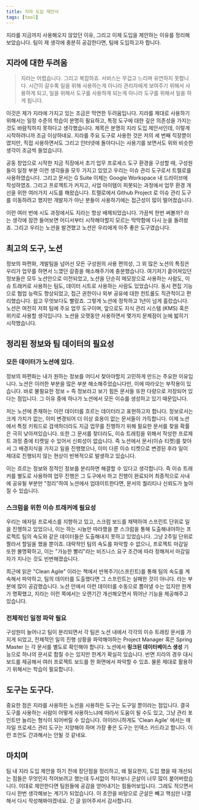 ```yaml
---
title: 지라 도입 제안서
tags: [tool]
---
```


지라를 지금까지 사용해오지 않았던 이유, 그리고 이제 도입을 제안하는 이유를 정리해보았습니다. 팀이 제 생각에 충분히 공감한다면, 팀에 도입하고자 합니다.

<!--truncate-->

## 지라에 대한 두려움
> 지라는 어렵습니다. 그리고 복잡하죠. 서비스는 무겁고 느리며 유연하지 못합니다. 시간이 갈수록 일을 위해 사용하는게 아니라 관리자에게 보여주기 위해서 사용하게 되고, 일을 위해서 도구를 사용하게 되는게 아니라 도구를 위해서 일을 하게 됩니다.

이것은 제가 지라에 가지고 있는 조금은 막연한 두려움입니다. 지라를 제대로 사용하기 위해서는 일정 수준의 학습이 분명히 필요하고, 특정 도구에 대한 깊은 의존성을 가지는 것도 바람직하지 못하다고 생각했습니다. 제목은 분명히 지라 도입 제안서인데, 이렇게 시작하려니까 조금 이상하네요. 지라를 주요 도구로 사용한 것은 저의 세 번째 직장뿐이였지만, 직접 사용하면서도 그리고 인터넷에 돌아다니는 사용기를 보면서도 위와 비슷한 생각이 조금씩 들었습니다.

공동 창업으로 시작한 지금 직장에서 초기 업무 프로세스 도구 환경을 구성할 때, 구성원들이 일정 부분 이런 생각들을 모두 가지고 있었고 우리는 이슈 관리 도구로서 트렐로를 사용하였습니다. 그리고 문서는 G Suite 이제는 Google Workspace 내 드라이브에 작성하였죠. 그리고 프로젝트가 커지고, 사업 아이템이 피봇되는 과정에서 업무 환경 개선을 위한 여러가지 시도를 해왔습니다. 트렐로에서 Github Project 로 이슈 관리 도구를 이동하려고 했지만 개발자가 아닌 분들이 사용하기에는 접근성이 많이 떨어졌습니다. 

이런 여러 번에 시도 과정에서도 지라는 항상 배제되었습니다. 가끔씩 한번 써볼까? 라는 생각에 잠깐 들어보면 어디서부터 시작해야할지 모르는 막막함에 다시 눈을 돌려왔죠. 그리고 우리는 노션을 발견했고 노션은 우리에게 아주 좋은 도구였습니다.

## 최고의 도구, 노션
정보의 파편화, 개발팀을 넘어선 모든 구성원의 사용 편의성, 그 외 많은 노션의 특징은 우리가 업무를 하면서 느꼈던 갈증을 해소해주기에 충분했습니다. 여기저기 흩어져있던 정보들은 모두 노션안으로 이전되었고, 노션을 단순히 메모장으로 사용하는 사람도, 이슈 트래커로 사용하는 팀도, 데이터 시트로 사용하는 사람도 있었습니다. 동시 편집 기능으로 협업 능력도 향상되었고, 접근 권한이나 외부 공유에 대한 컨트롤도 직관적이고 편리했습니다. 쉽고 무엇보다도 빨랐죠. 그렇게 노션에 정착하고 1년이 넘게 흘렀습니다. 노션은 여전히 저희 팀에 주요 업무 도구이며, 앞으로도 지식 관리 시스템 (KMS) 혹은 위키로 사용할 생각입니다. 노션을 오랫동안 사용하면서 몇가지 문제점이 눈에 밟히기 시작했습니다.

## 정리된 정보와 팀 데이터의 필요성
### 모든 데이터가 노션에 있다.
정보의 파편화는 내가 원하는 정보를 어디서 찾아야할지 고민하게 만드는 주요한 이유입니다. 노션은 이러한 부분을 많은 부분 해소해주었습니다만, 이에 따라오는 부작용이 있습니다. 바로 불필요한 정보 = 즉 정보라고 보기 힘든 문서들 또한 다량으로 저장되어 있다는 점입니다. 그 이유 중에 하나가 노션에서 모든 이슈를 생성하고 있기 때문입니다. 

저는 노션에 존재하는 이런 데이터를 흐르는 데이터라고 표현하고자 합니다. 정보로서는 크게 가치가 없는, 이미 변경되어 더 이상 효용이 없는 문서들이 가득합니다. 이제 노션에서 특정 키워드로 검색하더라도 지금 업무를 진행하기 위해 필요한 문서를 찾을 확률은 극히 낮아져있습니다. 또한 그 문서를 찾더라도, 이슈 트래킹을 위해서 작성한 프로제트 과정 중에 티켓일 수 있어서 신뢰성이 없습니다. 즉 노션에서 문서(이슈 티켓)를 찾아서 그 배경지식을 가지고 일을 진행했으나, 이미 다른 이슈 티켓으로 변경된 후라 일이 제대로 진행되지 않는 현상이 반복적으로 발생하고 있습니다.

이는 흐르는 정보와 정적인 정보를 분리하면 해결할 수 있다고 생각합니다. 즉 이슈 트래커를 별도로 사용하여 업무 진행은 그 도구에서 하고 진행이 완료되어 최종적으로 사내에 공유될 부분만 "정리"하여 노션에서 업데이트한다면, 문서의 퀄리티나 신뢰도가 높아질 수 있습니다.

### 스크럼을 위한 이슈 트래커에 필요성
우리는 애자일 프로세스를 지향하고 있고, 스크럼 보드를 채택하여 스프린트 단위로 일을 진행하고 있었으나, 이는 하는 시늉만 따라했을 뿐 스크럼을 통해 도출해내야하는 프로젝트 팀의 속도와 같은 데이터들은 도출해내지 못하고 있었습니다. 그냥 2주일 단위로 짤라서 할일을 했을 뿐이죠. 대략적인 팀의 속도를 파악할 수 없으니, 프로젝트 마감일 또한 불명확하고, 이는 "가능한 빨리"라는 비즈니스 요구 조건에 따라 정해져서 마감일자가 지나는 것도 빈번해졌습니다.

최근에 읽은 "Clean Agile" 이라는 책에서 반복주기(스프린트)를 통해 팀의 속도를 계속해서 파악하고, 팀의 데이터를 도출했다면 그 스프린트는 실패한 것이 아니다. 라는 부분에 많이 공감했습니다. 노션 안에서 이런 데이터를 수동으로 뽑아낼 수는 있지만 한계가 명확했고, 지라는 이런 쪽에서는 오랜기간 개선해오면서 뛰어난 기능을 제공해주고 있습니다.  

### 전체적인 일정 파악 필요
구성원이 늘어나고 팀이 분리되면서 각 팀은 노션 내에서 각각의 이슈 트래킹 문서를 가지게 되었고, 전체적인 일의 진행 상황을 파악해야하는 Project Manager  혹은 Spring Master 는 각 문서를 별도로 확인해야 합니다. 노션에서 **링크된 데이터베이스 생성** 기능으로 하나의 문서로 합칠 수는 있지만 한계가 확실히 있습니다. 반면 지라의 경우 대시보드를 제공해서 여러 프로젝트 보드를 한 화면에서 파악할 수 있죠. 물론 제대로 활용하기 위해서는 학습이 필요합니다.

## 도구는 도구다.
중요한 점은 지라를 사용하든 노션을 사용하든 도구는 도구일 뿐이라는 점입니다. 결국 도구를 사용하는 사람이 어떻게 사용하느냐에 따라서 도움이 될 수도 있고, 그냥 관리 포인트만 늘리는 형식이 되어버릴 수 있습니다. 아이러니하게도 'Clean Agile' 에서는 애자일 프로세스 관리 도구는 지양해야 하며 가장 좋은 도구는 인덱스 카드라고 합니다. 이런 조언도 간과해서는 안될 것 같네요.

## 마치며
팀 내 지라 도입 제안을 하기 전에 장단점을 정리하고, 왜 필요한지, 도입 했을 때 개선되는 점들은 무엇인지 적어보려고 했는데 두서없이 적다보니 군살이 너무 많이 붙어버렸습니다. 이대로 제안한다면 팀원들에 공감을 얻어내기는 힘들어보입니다. 그래도 적으면서 다시 한번 생각해보는 계기가 되었습니다. 이 초안을 바탕으로 군살은 빼고 핵심만 나열해서 다시 작성해봐야겠네요. 긴 글 읽어주셔서 감사합니다.